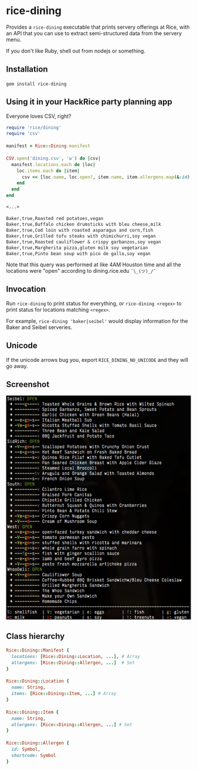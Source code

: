 # rice-dining

Provides a `rice-dining` executable that prints servery offerings at Rice,
with an API that you can use to extract semi-structured data from the
servery menu.

If you don't like Ruby, shell out from nodejs or something.

## Installation

`gem install rice-dining`

## Using it in your HackRice party planning app

Everyone loves CSV, right?

```ruby
require 'rice/dining'
require 'csv'

manifest = Rice::Dining.manifest

CSV.open('dining.csv', 'w') do |csv|
  manifest.locations.each do |loc|
    loc.items.each do |item|
      csv << [loc.name, loc.open?, item.name, item.allergens.map(&:id).join(' ')]
    end
  end
end
```

```csv
<...>

Baker,true,Roasted red potatoes,vegan
Baker,true,Buffalo chicken drumsticks with bleu cheese,milk
Baker,true,Cod loin with roasted asparagus and corn,fish
Baker,true,Grilled tofu steaks with chimichurri,soy vegan
Baker,true,Roasted cauliflower & crispy garbanzos,soy vegan
Baker,true,Margherita pizza,gluten milk soy vegetarian
Baker,true,Pinto bean soup with pico de gallo,soy vegan
```

Note that this query was performed at like 4AM Houston time and all the
locations were "open" according to dining.rice.edu `¯\_(ツ)_/¯`

## Invocation

Run `rice-dining` to print status for everything, or `rice-dining <regex>` to
print status for locations matching `<regex>`.

For example, `rice-dining 'baker|seibel'` would display information for the
Baker and Seibel serveries.

## Unicode

If the unicode arrows bug you, export `RICE_DINING_NO_UNICODE` and they will
go away.

## Screenshot

![Screenshot](/png/screenshot.png?raw=true)

## Class hierarchy

```ruby
Rice::Dining::Manifest {
  locations: [Rice::Dining::Location, ...], # Array
  allergens: [Rice::Dining::Allergen, ...]  # Set
}

Rice::Dining::Location {
  name: String,
  items: [Rice::Dining::Item, ...] # Array
}

Rice::Dining::Item {
  name: String,
  allergens: [Rice::Dining::Allergen, ...] # Set
}

Rice::Dining::Allergen {
  id: Symbol,
  shortcode: Symbol
}
```
